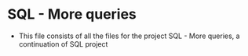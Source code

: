 # SQL - More queries

- This file consists of all the files for the project SQL - More queries, a continuation of SQL project
